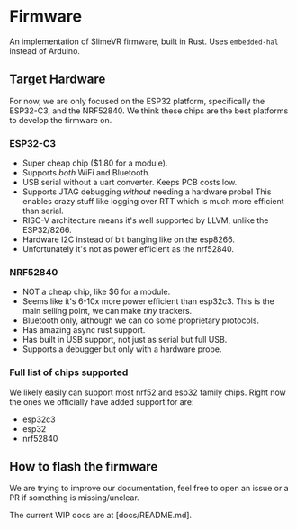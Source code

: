 # Firmware
An implementation of SlimeVR firmware, built in Rust. Uses `embedded-hal` instead of
Arduino.

## Target Hardware
For now, we are only focused on the ESP32 platform, specifically the ESP32-C3, and the NRF52840.
We think these chips are the best platforms to develop the firmware on.

### ESP32-C3
* Super cheap chip ($1.80 for a module).
* Supports *both* WiFi and Bluetooth.
* USB serial without a uart converter. Keeps PCB costs low.
* Supports JTAG debugging *without* needing a hardware probe!
  This enables crazy stuff like logging over RTT which is much more efficient than serial.
* RISC-V architecture means it's well supported by LLVM, unlike the ESP32/8266.
* Hardware I2C instead of bit banging like on the esp8266.
* Unfortunately it's not as power efficient as the nrf52840.

### NRF52840
* NOT a cheap chip, like $6 for a module.
* Seems like it's 6-10x more power efficient than esp32c3.
  This is the main selling point, we can make *tiny* trackers.
* Bluetooth only, although we can do some proprietary protocols.
* Has amazing async rust support.
* Has built in USB support, not just as serial but full USB.
* Supports a debugger but only with a hardware probe.

### Full list of chips supported
We likely easily can support most nrf52 and esp32 family chips. Right now the ones
we officially have added support for are:
* esp32c3
* esp32
* nrf52840

## How to flash the firmware
We are trying to improve our documentation, feel free to open an issue or a PR if
something is missing/unclear.

The current WIP docs are at [docs/README.md].
